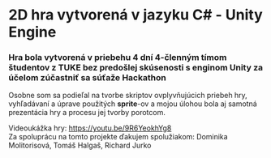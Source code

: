 # **2D hra vytvorená v jazyku C# - Unity Engine**

### Hra bola vytvorená v priebehu 4 dní 4-členným tímom študentov z TUKE bez predošlej skúsenosti s enginom Unity za účelom zúčastniť sa súťaže **Hackathon**

Osobne som sa podieľal na tvorbe skriptov ovplyvňujúcich priebeh hry, vyhľadávaní a úprave použitých **sprite**-ov a mojou úlohou bola aj samotná prezentácia hry a procesu jej tvorby porotcom.

Videoukážka hry: https://youtu.be/9R6YeokhYg8  
Za spoluprácu na tomto projekte ďakujem spolužiakom: Dominika Molitorisová, Tomáš Halgaš, Richard Jurko
